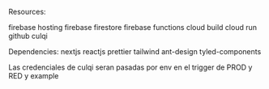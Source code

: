 
Resources:

firebase hosting
firebase firestore
firebase functions
cloud build
cloud run
github
culqi


Dependencies:
nextjs
reactjs
prettier
tailwind
ant-design
tyled-components


Las credenciales de culqi seran pasadas por env en el trigger de PROD y RED y example
